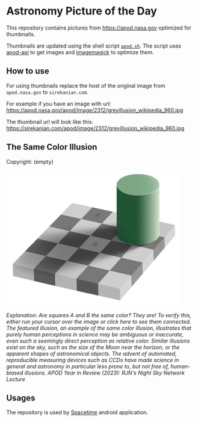 # Astronomy Picture of the Day

This repository contains pictures from https://apod.nasa.gov optimized for thumbnails.

Thumbnails are updated using the shell script [`apod.sh`](apod.sh). The script
uses [apod-api](https://github.com/nasa/apod-api) to get images and [imagemagick](https://imagemagick.org) to
optimize them.

## How to use

For using thumbnails replace the host of the original image from `apod.nasa.gov` to `sirekanian.com`.

For example if you have an image with url:<br>
https://apod.nasa.gov/apod/image/2312/greyillusion_wikipedia_960.jpg

The thumbnail url will look like this:<br>
https://sirekanian.com/apod/image/2312/greyillusion_wikipedia_960.jpg

## The Same Color Illusion

Copyright: (empty)

[![the picture of the day][1]][2]

_Explanation: Are squares A and B the same color? They are! To verify this, either run your cursor over the image or click here to see them connected.  The featured illusion, an example of the same color illusion, illustrates that purely human perceptions in science may be ambiguous or inaccurate, even such a seemingly direct perception as relative color.  Similar illusions exist on the sky, such as the size of the Moon near the horizon, or the apparent shapes of astronomical objects.  The advent of automated, reproducible measuring devices such as CCDs have made science in general and astronomy in particular less prone to, but not free of, human-biased illusions.    APOD Year in Review (2023): RJN's Night Sky Network Lecture_

## Usages

The repository is used by [Spacetime][3] android application.

[1]: image/2312/greyillusion_wikipedia_960.jpg

[2]: https://apod.nasa.gov/apod/image/2312/greyillusion_wikipedia_960.jpg

[3]: https://github.com/sirekanian/spacetime
